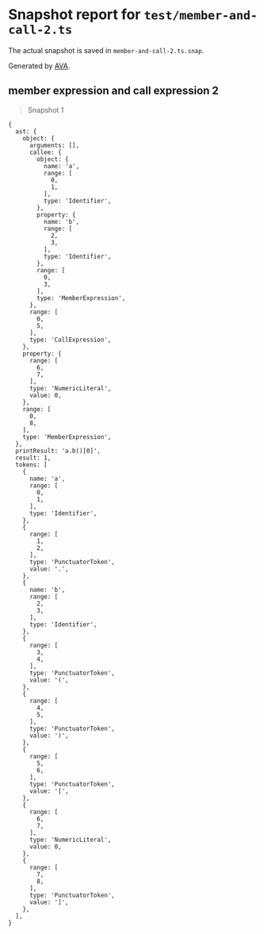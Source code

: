 # Snapshot report for `test/member-and-call-2.ts`

The actual snapshot is saved in `member-and-call-2.ts.snap`.

Generated by [AVA](https://avajs.dev).

## member expression and call expression 2

> Snapshot 1

    {
      ast: {
        object: {
          arguments: [],
          callee: {
            object: {
              name: 'a',
              range: [
                0,
                1,
              ],
              type: 'Identifier',
            },
            property: {
              name: 'b',
              range: [
                2,
                3,
              ],
              type: 'Identifier',
            },
            range: [
              0,
              3,
            ],
            type: 'MemberExpression',
          },
          range: [
            0,
            5,
          ],
          type: 'CallExpression',
        },
        property: {
          range: [
            6,
            7,
          ],
          type: 'NumericLiteral',
          value: 0,
        },
        range: [
          0,
          8,
        ],
        type: 'MemberExpression',
      },
      printResult: 'a.b()[0]',
      result: 1,
      tokens: [
        {
          name: 'a',
          range: [
            0,
            1,
          ],
          type: 'Identifier',
        },
        {
          range: [
            1,
            2,
          ],
          type: 'PunctuatorToken',
          value: '.',
        },
        {
          name: 'b',
          range: [
            2,
            3,
          ],
          type: 'Identifier',
        },
        {
          range: [
            3,
            4,
          ],
          type: 'PunctuatorToken',
          value: '(',
        },
        {
          range: [
            4,
            5,
          ],
          type: 'PunctuatorToken',
          value: ')',
        },
        {
          range: [
            5,
            6,
          ],
          type: 'PunctuatorToken',
          value: '[',
        },
        {
          range: [
            6,
            7,
          ],
          type: 'NumericLiteral',
          value: 0,
        },
        {
          range: [
            7,
            8,
          ],
          type: 'PunctuatorToken',
          value: ']',
        },
      ],
    }
